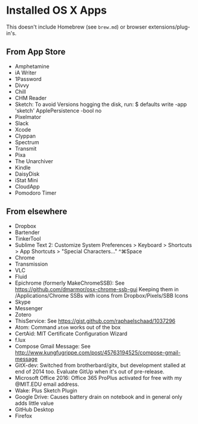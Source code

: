 # Installed OS X Apps

This doesn't include Homebrew (see `brew.md`) or browser extensions/plug-in's.

## From App Store
- Amphetamine
- iA Writer
- 1Password
- Divvy
- Chill
- CHM Reader
- Sketch: To avoid Versions hogging the disk, run: $ defaults write -app 'sketch' ApplePersistence -bool no
- Pixelmator
- Slack
- Xcode
- Clyppan
- Spectrum
- Transmit
- Pixa
- The Unarchiver
- Kindle
- DaisyDisk
- iStat Mini
- CloudApp
- Pomodoro Timer

## From elsewhere
- Dropbox
- Bartender
- TinkerTool
- Sublime Text 2: Customize System Preferences > Keyboard > Shortcuts > App Shortcuts > "Special Characters…" ^⌘Space
- Chrome
- Transmission
- VLC
- Fluid
- Epichrome (formerly MakeChromeSSB): See https://github.com/dmarmor/osx-chrome-ssb-gui Keeping them in /Applications/Chrome SSBs with icons from Dropbox/Pixels/SBB Icons
- Skype
- Messenger
- Zotero
- ThisService: See https://gist.github.com/raphaelschaad/1037296
- Atom: Command `atom` works out of the box
- CertAid: MIT Certificate
Configuration Wizard
- f.lux
- Compose Gmail Message: See http://www.kungfugrippe.com/post/45763194525/compose-gmail-message
- GitX-dev: Switched from brotherbard/gitx, but development stalled at end of 2014 too. Evaluate GitUp when it's out of pre-release.
- Microsoft Office 2016: Office 365 ProPlus activated for free with my @MIT.EDU email address.
- Wake: Plus Sketch Plugin
- Google Drive: Causes battery drain on notebook and in general only adds little value
- GitHub Desktop
- Firefox
